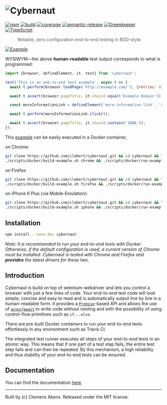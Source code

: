 # ![Cybernaut][logo-svg]

[![npm][npm-cybernaut-badge]][npm-cybernaut]
[![build][travis-ci-badge]][travis-ci]
[![coverage][coveralls-badge]][coveralls]
[![semantic-release][semantic-release-badge]][semantic-release]
[![Greenkeeper][greenkeeper-badge]][greenkeeper]
[![TypeScript][typescript-badge]][typescript]

> Reliable, zero configuration end-to-end testing in BDD-style.

[![Example][example-png]][example-png]

WYSIWYM—the above **human-readable** test output corresponds to what is programmed:

```js
import {browser, defineElement, it, test} from 'cybernaut';

test('This is an end-to-end test example', async t => {
  await t.perform(browser.loadPage('http://example.com/'), {retries: 0});

  await t.assert(browser.pageTitle, it.should.equal('Example Domain'));

  const moreInformationLink = defineElement('more-information-link', 'a');

  await t.perform(moreInformationLink.click());

  await t.assert(browser.pageTitle, it.should.contain('IANA'));
});
```

This [example][example] can be easily executed in a Docker container,

on Chrome:

```sh
git clone https://github.com/clebert/cybernaut.git && cd cybernaut && \
./scripts/docker/build-example.sh chrome && ./scripts/docker/run-example.sh chrome
```

on Firefox:

```sh
git clone https://github.com/clebert/cybernaut.git && cd cybernaut && \
./scripts/docker/build-example.sh firefox && ./scripts/docker/run-example.sh firefox
```

on iPhone 6 Plus (via Mobile Emulation):

```sh
git clone https://github.com/clebert/cybernaut.git && cd cybernaut && \
./scripts/docker/build-example.sh iphone && ./scripts/docker/run-example.sh iphone
```

## Installation

```sh
npm install --save-dev cybernaut
```

*Note: It is recommended to run your end-to-end tests with Docker.
Otherwise, if the default configuration is used, a current version of Chrome must be installed.
Cybernaut is tested with Chrome and Firefox and **provides** the latest drivers for these two.*

## Introduction

Cybernaut is build on top of selenium-webdriver and lets you control a browser with just a few lines of code.
Your end-to-end test code will look simple, concise and easy to read and is automatically output line by line in a human-readable form.
It provides a [`Promise`][mdn-promise]-based API and allows the use of [`async`][mdn-async]/[`await`][mdn-await] to write code without nesting and with the possibility of using control-flow primitives such as `if...else`.

There are pre-built Docker containers to run your end-to-end tests effortlessly in any environment such as Travis CI.

The integrated test runner executes all steps of your end-to-end tests in an atomic way.
This means that if one part of a test step fails, the entire test step fails and can then be repeated.
By this mechanism, a high reliability and thus stability of your end-to-end tests can be ensured.

## Documentation

You can find the documentation [here][homepage].

---
Built by (c) Clemens Akens. Released under the MIT license.

[coveralls]: https://coveralls.io/github/clebert/cybernaut?branch=master
[coveralls-badge]: https://coveralls.io/repos/github/clebert/cybernaut/badge.svg?branch=master
[example]: https://github.com/clebert/cybernaut/tree/master/example
[example-png]: https://clebert.github.io/cybernaut/images/example.png
[greenkeeper]: https://greenkeeper.io/
[greenkeeper-badge]: https://badges.greenkeeper.io/clebert/cybernaut.svg
[homepage]: https://cybernaut.js.org/
[logo-svg]: https://clebert.github.io/cybernaut/images/logo.svg
[mdn-async]: https://developer.mozilla.org/en-US/docs/Web/JavaScript/Reference/Statements/async_function
[mdn-await]: https://developer.mozilla.org/en-US/docs/Web/JavaScript/Reference/Operators/await
[mdn-promise]: https://developer.mozilla.org/en-US/docs/Web/JavaScript/Reference/Global_Objects/Promise
[npm-cybernaut]: https://www.npmjs.com/package/cybernaut
[npm-cybernaut-badge]: https://img.shields.io/npm/v/cybernaut.svg?maxAge=3600
[semantic-release]: https://github.com/semantic-release/semantic-release
[semantic-release-badge]: https://img.shields.io/badge/%20%20%F0%9F%93%A6%F0%9F%9A%80-semantic--release-e10079.svg
[travis-ci]: https://travis-ci.org/clebert/cybernaut
[travis-ci-badge]: https://travis-ci.org/clebert/cybernaut.svg?branch=master
[typescript]: http://www.typescriptlang.org/
[typescript-badge]: https://img.shields.io/badge/TypeScript-friendly-blue.svg
